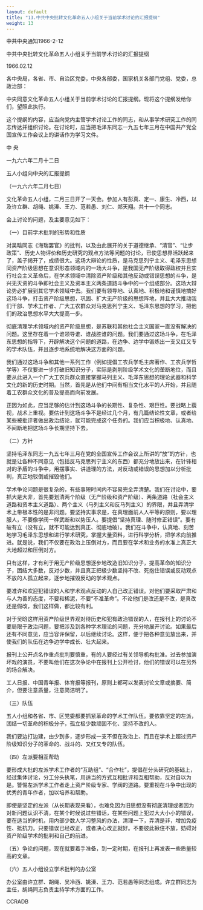 ```yaml
---
layout: default
title: "13.中共中央批转文化革命五人小组关于当前学术讨论的汇报提纲"
weight: 13
---
```


中共中央通知1966-2-12

中共中央批转文化革命五人小组关于当前学术讨论的汇报提纲

1966.02.12

各中央局，各省、市、自治区党委，中央各部委，国家机关各部门党组、党委，总政治部：

中央同意文化革命五人小组关于当前学术讨论的汇报提纲。现将这个提纲发给你们，望照此执行。

这个提纲的内容，应当向党内主管学术讨论工作的同志，和从事学术研究工作的同志传达并组织讨论。在讨论时，应当把毛泽东同志一九五七年三月在中国共产党全国宣传工作会议上的讲话作为学习文件。

中    央

一九六六年二月十二日

五人小组向中央的汇报提纲

（一九六六年二月七日）

文化革命五人小组，二月三日开了一天会。参加人有彭真、定一、康生、冷西，以及许立群、胡绳、姚溱、王力、范若愚、刘仁、郑天翔。共十一个同志。

会上讨论的问题，及主要意见如下：

（一）目前学术批判的形势和性质

对吴晗同志《海瑞罢官》的批判，以及由此展开的关于道德继承、“清官”、“让步政策”、历史人物评价和历史研究的观点方法等问题的讨论，已使思想界活跃起来了，盖子揭开了，成绩很大。这场大辩论的性质，是马克思列宁主义、毛泽东思想同资产阶级思想在意识形态领域内的一场大斗争，是我国无产阶级取得政权并且实行社会主义革命后，在学术领域中清除资产阶级和其他反动或错误思想的斗争，是兴无灭资的斗争即社会主义及资本主义两条道路斗争中的一个组成部分。这场大辩论势必扩展到其它学术领域中去。我们要有领导地、认真地、积极地和谨慎地搞好这场斗争，打击资产阶级思想，巩固、扩大无产阶级的思想阵地，并且大大推动我们干部、学术工作者、广大工农群众对马克思列宁主义、毛泽东思想的学习，把他们的政治思想水平大大提高一步。

彻底清理学术领域内的资产阶级思想，是苏联和其他社会主义国家一直没有解决的问题。这里存在着一个谁领导谁、谁战胜谁的问题。我们要通过这场斗争，在毛泽东思想的指导下，开辟解决这个问题的道路，在边争、边学中锻炼出一支又红又专的学术队伍，并且逐步地系统地解决这方面的问题。

我们通过这场斗争和其他一系列工作（例如提倡工农兵学毛主席著作、工农兵学哲学等）不仅要进一步打破旧知识分子，实际是剥削阶级学术文化的垄断地位，而且要从此进入一个广大工农兵群众直接掌握马列主义、毛泽东思想的理论武器和科学文化的新的历史时期。当然，首先是从他们中间有相当文化水平的人开始，并且随着工农群众文化的普及提高而向前发展。

正因为如此，应当足够的估计到这场斗争的长期性、复杂性、艰巨性。要战略上藐视，战术上重视。要估计到这场斗争不是经过几个月，有几篇结论性文章，或者给某些被批评者做出政治结论，就可能完成这个任务的。我们应当积极地、认真地、不间断地把这场斗争长期坚持下去。

（二）方针

坚持毛泽东同志一九五七年三月在党的全国宣传工作会议上所讲的“放”的方针，也就是让各种不同意见（包括反马克思列宁主义的东西）都充分地放出来，在针锋相对的矛盾的斗争中，用摆事实、讲道理的方法，对反动或错误的思想加以分析批判，真正地驳倒或摧毁他们。

学术争论问题是很复杂的，有些事短时间内不容易完全弄清楚。我们在讨论中，要抓大是大非，首先要划清两个阶级（无产阶级和资产阶级）、两条道路（社会主义道路和资本主义道路）、两个主义（马列主义和反马列主义）的界限，并且弄清学术上带根本性的是非问题。要坚持实事求是，在真理面前人人平等的原则，要以理服人，不要像学阀一样武断和以势压人。要提倡“坚持真理、随时修正错误”。要有破有立（没有立，就不可能达到真正、彻底地破）。我们在斗争中，认真地、刻苦地学习毛泽东思想和进行学术研究，掌握大量资料，进行科学分析，把学术向前推进。就是说，我们不仅要在政治上压倒对方，而且要在学术和业务的水准上真正大大地超过和压倒对方。

只有这样，才有利于用无产阶级思想逐步地改造旧知识分子，提高革命的知识分子，团结大多数，反对少数，并且真正把极少数坚持不改、死抱住错误或反动观点不放的人孤立起来，逐步地摧毁反动的学术观点。

要准许和欢迎犯错误的人和学术观点反动的人自己改正错误。对他们要采取严肃和与人为善的态度，不要和稀泥，不要“不准革命”。不论他们是改还是不改，是真改还是假改，我们这样做，都比较有利。

对于吴晗这样用资产阶级世界观对待历史和犯有政治错误的人，在报刊上的讨论不要局限于政治问题，要把涉及到各种学术理论的问题，充分地展开讨论。如果最后还有不同意见，应当容许保留，以后继续讨论。这样，便于把各种意见放出来，并使我们的队伍在边争边学中成长、壮大起来。

报刊上公开点名作重点批判要慎重，有的人要经过有关领导机构批准。过去参加演坏戏的演员，不要叫他们在这次争论中在报刊上公开检讨，他们的错误可以在另外的场合解决。

工人日报、中国青年报、体育报等报刊，原则上都可以发表讨论文章或摘要、简介，但要注意质量，注意简洁明了。

（三）队伍

五人小组和各省、市、区党委都要抓紧革命的学术工作队伍。要依靠坚定的左派，团结一切革命的积极分子，孤立极少数顽固不化、坚持不改的人。

我们要边打边建，由少到多，逐步形成一支不但在政治上、而且在学术上超过资产阶级知识分子的革命的、战斗的、又红又专的队伍。

（四）左派要相互帮助

要形成大批的左派学术工作者的“互助组”、“合作社”，提倡在分头研究的基础上，经过集体讨论，分工分头执笔，用适当的方式互相批评和互相帮助，反对自以为是。警惕左派学术工作者走上资产阶级专家、学阀的道路。要重视在斗争中出现的优秀的青年作者，加以培养和帮助。

即使是坚定的左派（从长期表现来看），也难免因为旧思想没有彻底清理或者因为对新问题认识不清，在某个时候说过些错话，在某些问题上犯过大大小小的错误，要在适当的时机，用内部少数人学习整风的办法，清理一下，弄清是非，增加免疫性、抵抗力。只要错误已经改正，或者决心改正就好。不要彼此揪住不放，妨碍对资产阶级学术的批判和自己的前进。

（五）争论的问题，现在就要着手准备，到一定时期，在报刊上再发表一些质量较高的文章。

（六）五人小组设立学术批判的办公室

办公室由许立群、胡绳、吴冷西、姚溱、王力、范若愚等同志组成。许立群同志为主任，胡绳同志负责主持学术方面的工作。

CCRADB

